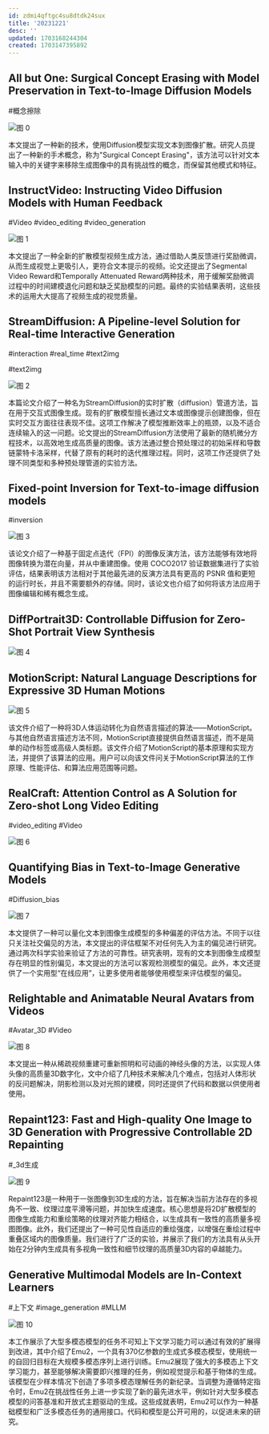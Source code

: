 ```yaml
---
id: zdmi4qftgc4su8dtdk24sux
title: '20231221'
desc: ''
updated: 1703168244304
created: 1703147395892
---
```


## All but One: Surgical Concept Erasing with Model Preservation in Text-to-Image Diffusion Models
#概念擦除

![图 0](assets/images/41c0cae9a859d063f5f68488de23f79eb4550260937bfce20dc59cefc9281ffd.png)  

本文提出了一种新的技术，使用Diffusion模型实现文本到图像扩散。研究人员提出了一种新的手术概念，称为"Surgical Concept Erasing"，该方法可以针对文本输入中的关键字来移除生成图像中的具有挑战性的概念，而保留其他模式和特征。





## InstructVideo: Instructing Video Diffusion Models with Human Feedback
#Video
#video_editing
#video_generation

![图 1](assets/images/dfe3c1cf88009b2674dfb35d734b763c36e637253d2386ad40f235ec748aeda3.png)  


本文提出了一种全新的扩散模型视频生成方法，通过借助人类反馈进行奖励微调，从而生成视觉上更吸引人，更符合文本提示的视频。论文还提出了Segmental Video Reward和Temporally Attenuated Reward两种技术，用于缓解奖励微调过程中的时间建模退化问题和缺乏奖励模型的问题。最终的实验结果表明，这些技术的运用大大提高了视频生成的视觉质量。



## StreamDiffusion: A Pipeline-level Solution for Real-time Interactive Generation
#interaction
#real_time
#text2img

#text2img

![图 2](assets/images/f28e8fce64d18d1d769d2bdbe3f7f8bf28826bf3e7bc2a611c624005b5baf614.png)  

本篇论文介绍了一种名为StreamDiffusion的实时扩散（diffusion）管道方法，旨在用于交互式图像生成。现有的扩散模型擅长通过文本或图像提示创建图像，但在实时交互方面往往表现不佳。这项工作解决了模型推断效率上的瓶颈，以及不适合连续输入的这一问题。论文提出的StreamDiffusion方法使用了最新的随机微分方程技术，以高效地生成高质量的图像。该方法通过整合预处理过的初始采样和导数链蒙特卡洛采样，代替了原有的耗时的迭代推理过程。同时，这项工作还提供了处理不同类型和多种预处理管道的实验方法。


## Fixed-point Inversion for Text-to-image diffusion models
#inversion

![图 3](assets/images/0f9a28f1957208081a2d807c391f11babe564598349e05cc7a9366c33fb4b362.png)  

该论文介绍了一种基于固定点迭代（FPI）的图像反演方法，该方法能够有效地将图像转换为潜在向量，并从中重建图像。使用 COCO2017 验证数据集进行了实验评估，结果表明该方法相对于其他最先进的反演方法具有更高的 PSNR 值和更短的运行时长，并且不需要额外的存储。同时，该论文也介绍了如何将该方法应用于图像编辑和稀有概念生成。


## DiffPortrait3D: Controllable Diffusion for Zero-Shot Portrait View Synthesis

![图 4](assets/images/f33827ab345bbf090b82e56677eaea63b718b746d5e1a1cd5eea2d35cda6c039.png)  

    
## MotionScript: Natural Language Descriptions for Expressive 3D Human Motions

![图 5](assets/images/2c6e604d45b7561a02ecc906f5064f4f50fb6d8f9860d4b045ffe7ad33f5dee6.png)  

该文件介绍了一种将3D人体运动转化为自然语言描述的算法——MotionScript。与其他自然语言描述方法不同，MotionScript直接提供自然语言描述，而不是简单的动作标签或高级人类标题。该文件介绍了MotionScript的基本原理和实现方法，并提供了该算法的应用。用户可以向该文件问关于MotionScript算法的工作原理、性能评估、和算法应用范围等问题。


## RealCraft: Attention Control as A Solution for Zero-shot Long Video Editing
#video_editing
#Video

![图 6](assets/images/7563c6ceff95c10c7829e0efd1f55d60b9a938f1f8475d0c59ea92a7a5261ac4.png)  


## Quantifying Bias in Text-to-Image Generative Models
#Diffusion_bias

![图 7](assets/images/00f344c11756e1ae9a90400e08d72dcd112a167d479b4ac394db6bf976784170.png)  

本文提供了一种可以量化文本到图像生成模型的多种偏差的评估方法。不同于以往只关注社交偏见的方法，本文提出的评估框架不对任何先入为主的偏见进行研究。通过两次科学实验来验证了方法的可靠性。研究表明，现有的文本到图像生成模型存在明显的性别偏见，本文提出的方法可以客观检测模型的偏见。此外，本文还提供了一个实用型“在线应用”，让更多使用者能够使用模型来评估模型的偏见。


## Relightable and Animatable Neural Avatars from Videos
#Avatar_3D
#Video

![图 8](assets/images/7bbb9d2a552176b2494e5902630346e5e0e1fabd470c336f7e86ef022aaeaa8f.png)  

本文提出一种从稀疏视频重建可重新照明和可动画的神经头像的方法，以实现人体头像的高质量3D数字化，文中介绍了几种技术来解决几个难点，包括对人体形状的反问题解决，阴影检测以及对光照的建模，同时还提供了代码和数据以供使用者使用。


## Repaint123: Fast and High-quality One Image to 3D Generation with Progressive Controllable 2D Repainting
#_3d生成

![图 9](assets/images/ace5a5a162a54ecd23b8c5e17d2796e4cd518b3128a6358d7df58c0248635a4c.png)  

Repaint123是一种用于一张图像到3D生成的方法，旨在解决当前方法存在的多视角不一致、纹理过度平滑等问题，并加快生成速度。核心思想是将2D扩散模型的图像生成能力和重绘策略的纹理对齐能力相结合，以生成具有一致性的高质量多视图图像。此外，我们还提出了一种可见性自适应的重绘强度，以增强在重绘过程中重叠区域内的图像质量。我们进行了广泛的实验，并展示了我们的方法具有从头开始在2分钟内生成具有多视角一致性和细节纹理的高质量3D内容的卓越能力。


## Generative Multimodal Models are In-Context Learners
#上下文
#image_generation
#MLLM

![图 10](assets/images/686e25a686a2933d9df13778feb8fe26c56e6399904e88704840ac26081916ed.png)  


本工作展示了大型多模态模型的任务不可知上下文学习能力可以通过有效的扩展得到改进，其中介绍了Emu2，一个具有370亿参数的生成式多模态模型，使用统一的自回归目标在大规模多模态序列上进行训练。Emu2展现了强大的多模态上下文学习能力，甚至能够解决需要即兴推理的任务，例如视觉提示和基于物体的生成。该模型在少样本情况下创造了多项多模态理解任务的新纪录。当调整为遵循特定指令时，Emu2在挑战性任务上进一步实现了新的最先进水平，例如针对大型多模态模型的问答基准和开放式主题驱动的生成。这些成就表明，Emu2可以作为一种基础模型和广泛多模态任务的通用接口。代码和模型是公开可用的，以促进未来的研究。
